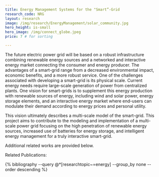 ```yaml
---
title: Energy Management Systems for the "Smart”-Grid
research_code: NRG
layout: research
image: /img/research/EnergyManagement/solar_community.jpg
hero_height: is-small
hero_image: /img/connect_globe.jpeg  
price: 7 # for sorting 

---
```


The future electric power grid will be based on a robust infrastructure combining renewable energy sources and a networked and interactive energy market connecting the consumer and energy producer. The advantages of a smart-grid range from a decreased environmental impact, economic benefits, and a more robust service. One of the challenges associated with developing a smart-grid is its physical scale. Current energy needs require large-scale generation of power from centralized plants. One vision for smart-grids is to supplement this energy production with renewable sources of energy, including wind and solar power, energy storage elements, and an interactive energy market where end-users can modulate their demand according to energy prices and personal utility.

This vision ultimately describes a multi-scale model of the smart-grid. This project aims to contribute to the modeling and implementation of a multi-scale power grid focusing on the high penetration of renewable energy sources, increased use of batteries for energy storage, and intelligent energy management for a truly interactive smart-grid.


Additional related works are provided below.

<p class="title is-4">Related Publications:</p>
{% bibliography --query @*[researchtopic~=energy] --group_by none --order descending %}

